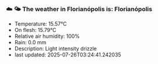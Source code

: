 ### ☁️ 🌤️  The weather in Florianópolis is: Florianópolis

- Temperature: 15.57°C
- On flesh: 15.79°C
- Relative air humidity: 100%
- Rain: 0.0 mm
- Description: Light intensity drizzle
- last updated: 2025-07-26T03:24:41.242035
